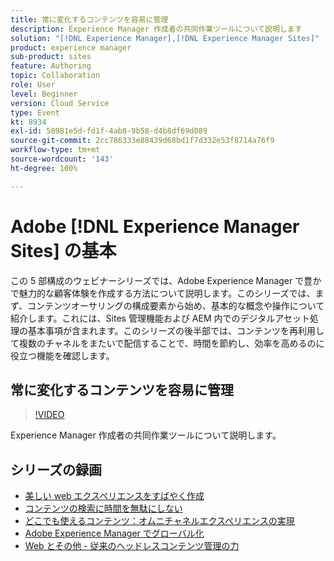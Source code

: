 ```yaml
---
title: 常に変化するコンテンツを容易に管理
description: Experience Manager 作成者の共同作業ツールについて説明します
solution: "[!DNL Experience Manager],[!DNL Experience Manager Sites]"
product: experience manager
sub-product: sites
feature: Authoring
topic: Collaboration
role: User
level: Beginner
version: Cloud Service
type: Event
kt: 8934
exl-id: 50981e5d-fd1f-4ab8-9b58-d4b8df69d089
source-git-commit: 2cc786333e88439d68bd1f7d332e53f8714a76f9
workflow-type: tm+mt
source-wordcount: '143'
ht-degree: 100%

---
```


# Adobe [!DNL Experience Manager Sites] の基本

この 5 部構成のウェビナーシリーズでは、Adobe Experience Manager で豊かで魅力的な顧客体験を作成する方法について説明します。このシリーズでは、まず、コンテンツオーサリングの構成要素から始め、基本的な概念や操作について紹介します。これには、Sites 管理機能および AEM 内でのデジタルアセット処理の基本事項が含まれます。このシリーズの後半部では、コンテンツを再利用して複数のチャネルをまたいで配信することで、時間を節約し、効率を高めるのに役立つ機能を確認します。

## 常に変化するコンテンツを容易に管理

>[!VIDEO](https://video.tv.adobe.com/v/336984/?quality=12&learn=on&hidetitle=true)

Experience Manager 作成者の共同作業ツールについて説明します。

## シリーズの録画

* [美しい web エクスペリエンスをすばやく作成](authoring-fundamentals.md)
* [コンテンツの検索に時間を無駄にしない](media-library-administration.md)
* [どこでも使えるコンテンツ：オムニチャネルエクスペリエンスの実現](omnichannel-experiences.md)
* [Adobe Experience Manager でグローバル化](multi-site-management-web-translation.md)
* [Web とその他 - 従来のヘッドレスコンテンツ管理の力](traditional-headless-content-management.md)
